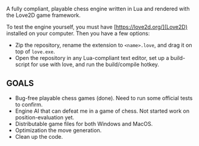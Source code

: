 A fully compliant, playable chess engine written in Lua and rendered with the Love2D game framework.

To test the engine yourself, you must have [https://love2d.org/](Love2D) installed on your computer. Then you have a few options:
- Zip the repository, rename the extension to `<name>.love`, and drag it on top of `love.exe`.
- Open the repository in any Lua-compliant text editor, set up a build-script for use with love, and run the build/compile hotkey.

## GOALS
- Bug-free playable chess games (done). Need to run some official tests to confirm.
- Engine AI that can defeat me in a game of chess.  Not started work on position-evaluation yet.
- Distributable game files for both Windows and MacOS.
- Optimization the move generation.
- Clean up the code.
